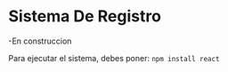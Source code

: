<h1>Sistema De Registro</h1>

-En construccion

Para ejecutar el sistema, debes poner:
```npm install react```
